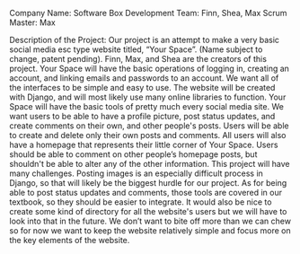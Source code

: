Company Name: Software Box
Development Team: Finn, Shea, Max
Scrum Master: Max

Description of the Project:
	Our project is an attempt to make a very basic social media esc type website titled, “Your Space”. (Name subject to change, patent pending). Finn, Max, and Shea are the creators of this project. Your Space will have the basic operations of logging in, creating an account, and linking emails and passwords to an account. We want all of the interfaces to be simple and easy to use. The website will be created with Django, and will most likely use many online libraries to function. 
	Your Space will have the basic tools of pretty much every social media site. We want users to be able to have a profile picture, post status updates, and create comments on their own, and other people's posts. Users will be able to create and delete only their own posts and comments. All users will also have a homepage that represents their little corner of Your Space. Users should be able to comment on other people’s homepage posts, but shouldn't be able to alter any of the other information.
	This project will have many challenges. Posting images is an especially difficult process in Django, so that will likely be the biggest hurdle for our project. As for being able to post status updates and comments, those tools are covered in our textbook, so they should be easier to integrate. It would also be nice to create some kind of directory for all the website's users but we will have to look into that in the future. We don’t want to bite off more than we can chew so for now we want to keep the website relatively simple and focus more on the key elements of the website.
